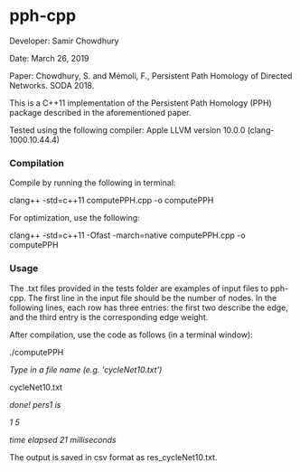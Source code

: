 # pph-cpp

Developer: Samir Chowdhury

Date: March 26, 2019

Paper: Chowdhury, S. and Mémoli, F., Persistent Path Homology of Directed Networks. SODA 2018.

This is a C++11 implementation of the Persistent Path Homology (PPH) package described in the aforementioned paper. 

Tested using the following compiler:
Apple LLVM version 10.0.0 (clang-1000.10.44.4)

### Compilation
Compile by running the following in terminal:

clang++ -std=c++11 computePPH.cpp -o computePPH

For optimization, use the following:

clang++ -std=c++11 -Ofast -march=native computePPH.cpp -o computePPH


### Usage

The .txt files provided in the tests folder are examples of input files to pph-cpp. 
The first line in the input file should be the number of nodes. In the following
lines, each row has three entries: the first two describe the edge, and the 
third entry is the corresponding edge weight.

After compilation, use the code as follows (in a terminal window):

./computePPH

*Type in a file name (e.g. 'cycleNet10.txt')*

cycleNet10.txt

*done! pers1 is*

*1 5*

*time elapsed 21 milliseconds*


The output is saved in csv format as res_cycleNet10.txt.
